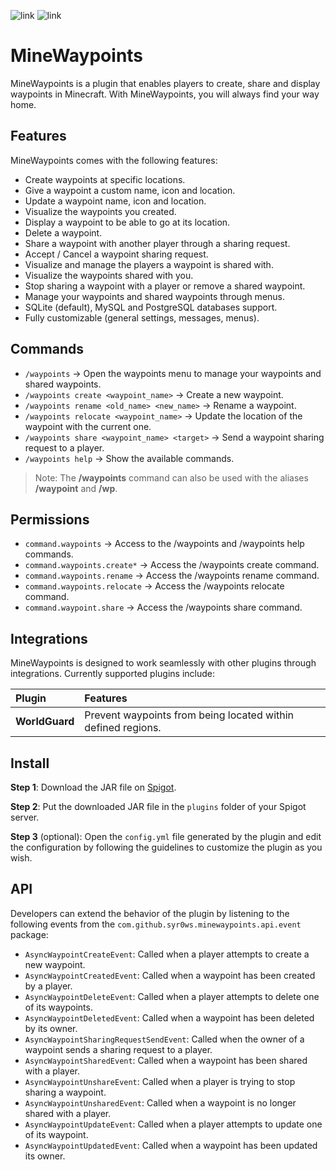 ![link](https://img.shields.io/badge/API-Spigot-blue) ![link](https://img.shields.io/badge/Version-1.17+-yellow)

# MineWaypoints

MineWaypoints is a plugin that enables players to create, share and display waypoints in Minecraft. With MineWaypoints, you will
always find your way home.

## Features

MineWaypoints comes with the following features:
- Create waypoints at specific locations.
- Give a waypoint a custom name, icon and location.
- Update a waypoint name, icon and location.
- Visualize the waypoints you created.
- Display a waypoint to be able to go at its location.
- Delete a waypoint.
- Share a waypoint with another player through a sharing request.
- Accept / Cancel a waypoint sharing request.
- Visualize and manage the players a waypoint is shared with.
- Visualize the waypoints shared with you.
- Stop sharing a waypoint with a player or remove a shared waypoint.
- Manage your waypoints and shared waypoints through menus.
- SQLite (default), MySQL and PostgreSQL databases support.
- Fully customizable (general settings, messages, menus).

## Commands

- `/waypoints` → Open the waypoints menu to manage your waypoints and shared waypoints.
- `/waypoints create <waypoint_name>` → Create a new waypoint.
- `/waypoints rename <old_name> <new_name>` → Rename a waypoint.
- `/waypoints relocate <waypoint_name>` → Update the location of the waypoint with the current one.
- `/waypoints share <waypoint_name> <target>` → Send a waypoint sharing request to a player.
- `/waypoints help` → Show the available commands.

> Note: The **/waypoints** command can also be used with the aliases **/waypoint** and **/wp**.

## Permissions

- `command.waypoints` → Access to the /waypoints and /waypoints help commands.
- `command.waypoints.create*` → Access the /waypoints create command.
- `command.waypoints.rename` → Access the /waypoints rename command.
- `command.waypoints.relocate` → Access the /waypoints relocate command.
- `command.waypoint.share` → Access the /waypoints share command.

## Integrations

MineWaypoints is designed to work seamlessly with other plugins through integrations. Currently supported plugins include:

| Plugin          | Features                                                     |
|:----------------|:-------------------------------------------------------------|
| **WorldGuard**  | Prevent waypoints from being located within defined regions. |

## Install

**Step 1**: Download the JAR file on [Spigot](https://www.spigotmc.org/resources/minewaypoints-always-find-your-way-home.123628/).

**Step 2**: Put the downloaded JAR file in the `plugins` folder of your Spigot server.

**Step 3** (optional): Open the `config.yml` file generated by the plugin and edit the configuration by following
the guidelines to customize the plugin as you wish.

## API

Developers can extend the behavior of the plugin by listening to the following events from the `com.github.syr0ws.minewaypoints.api.event` package:
- `AsyncWaypointCreateEvent`: Called when a player attempts to create a new waypoint.
- `AsyncWaypointCreatedEvent`: Called when a waypoint has been created by a player.
- `AsyncWaypointDeleteEvent`: Called when a player attempts to delete one of its waypoints.
- `AsyncWaypointDeletedEvent`: Called when a waypoint has been deleted by its owner.
- `AsyncWaypointSharingRequestSendEvent`: Called when the owner of a waypoint sends a sharing request to a player.
- `AsyncWaypointSharedEvent`: Called when a waypoint has been shared with a player.
- `AsyncWaypointUnshareEvent`: Called when a player is trying to stop sharing a waypoint.
- `AsyncWaypointUnsharedEvent`: Called when a waypoint is no longer shared with a player.
- `AsyncWaypointUpdateEvent`: Called when a player attempts to update one of its waypoint.
- `AsyncWaypointUpdatedEvent`: Called when a waypoint has been updated its owner.